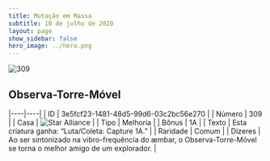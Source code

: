 ```yaml
---
title: Mutação em Massa
subtitle: 10 de julho de 2020
layout: page
show_sidebar: false
hero_image: ../hero.png
---
```


![309](https://cdn.keyforgegame.com/media/card_front/pt/479_309_58M3CG48V3QC_pt.png)

## Observa-Torre-Móvel

|----|----|
| ID | 3e5fcf23-1481-48d5-99d6-03c2bc56e270 |
| Número | 309 |
| Casa | ![Star Alliance](https://archonarcana.com/images/thumb/7/7d/Star_Alliance.png/22px-Star_Alliance.png "Aliança Estelar") |
| Tipo | Melhoria |
| Bônus | 1A |
| Texto | Esta criatura ganha: “Luta/Coleta: Capture 1A.” |
| Raridade | Comum |
| Dizeres | Ao ser sintonizado na vibro-frequência do æmbar, o Observa-Torre-Móvel se torna o melhor amigo de um explorador. |
